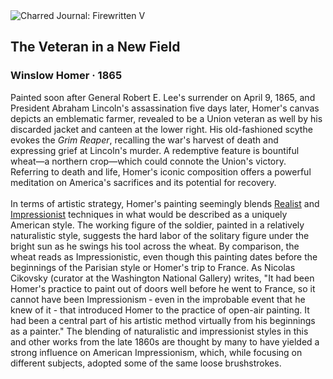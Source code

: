 <div class="artwork-of-the-day">
  <div class="container">
    <div class="img-wrapper">
      <img
        src="https://uploads2.wikiart.org/images/winslow-homer/the-veteran-in-a-new-field.jpg!Large.jpg"
        alt="Charred Journal: Firewritten V" />
    </div>
    <div class="artwork-detail">
      <div class="artwork-origin"> 
        <h2 class="artwork-name">The Veteran in a New Field</h2>
        <h3 class="artist">
          Winslow Homer
                    ·  1865
        </h3>
      </div>
      <p class="description">
        <span class="artwork-description-text ng-binding" ng-bind-html="viewModel.ArtworkOfTheDay.Description | unsafe">Painted soon after General Robert E. Lee's surrender on April 9, 1865, and President Abraham Lincoln's assassination five days later, Homer's canvas depicts an emblematic farmer, revealed to be a Union veteran as well by his discarded jacket and canteen at the lower right. His old-fashioned scythe evokes the <i>Grim Reaper</i>, recalling the war's harvest of death and expressing grief at Lincoln's murder. A redemptive feature is bountiful wheat—a northern crop—which could connote the Union's victory. Referring to death and life, Homer's iconic composition offers a powerful meditation on America's sacrifices and its potential for recovery.<br><br>In terms of artistic strategy, Homer's painting seemingly blends <a target="_blank" href="https://www.wikiart.org/en/paintings-by-style/realism">Realist</a> and <a target="_blank" href="https://www.wikiart.org/en/paintings-by-style/impressionism">Impressionist</a> techniques in what would be described as a uniquely American style. The working figure of the soldier, painted in a relatively naturalistic style, suggests the hard labor of the solitary figure under the bright sun as he swings his tool across the wheat. By comparison, the wheat reads as Impressionistic, even though this painting dates before the beginnings of the Parisian style or Homer's trip to France. As Nicolas Cikovsky (curator at the Washington National Gallery) writes, "It had been Homer's practice to paint out of doors well before he went to France, so it cannot have been Impressionism ‑ even in the improbable event that he knew of it - that introduced Homer to the practice of open-air painting. It had been a central part of his artistic method virtually from his beginnings as a painter." The blending of naturalistic and impressionist styles in this and other works from the late 1860s are thought by many to have yielded a strong influence on American Impressionism, which, while focusing on different subjects, adopted some of the same loose brushstrokes.</span>
                        <div class="text-shadow-container" ng-show="showShadow" style=""></div>
      </p>
    </div>
  </div>

</div>
